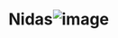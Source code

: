# Nidas![image](https://user-images.githubusercontent.com/73975100/130914307-9a837d2b-3379-4894-9433-5564935c7717.png)
